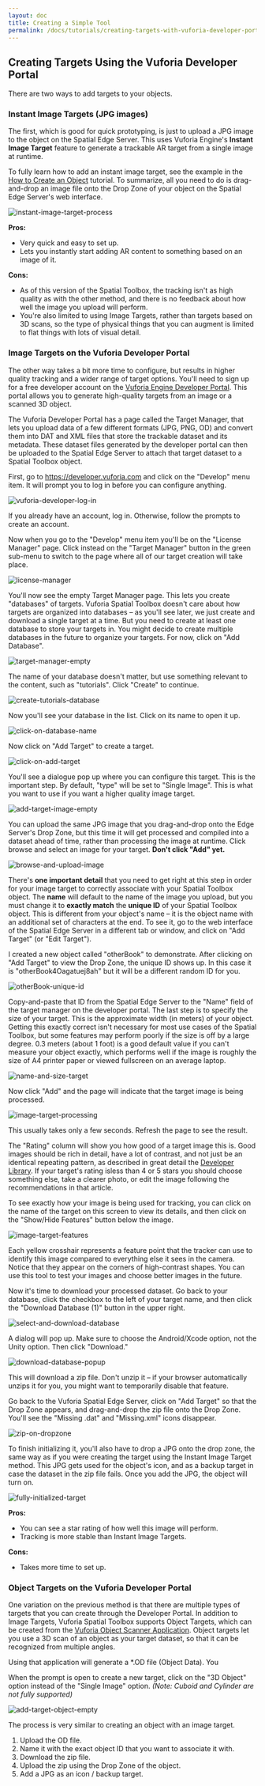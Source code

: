 ```yaml
---
layout: doc
title: Creating a Simple Tool
permalink: /docs/tutorials/creating-targets-with-vuforia-developer-portal
---
```


## Creating Targets Using the Vuforia Developer Portal

There are two ways to add targets to your objects.

### Instant Image Targets (JPG images)

The first, which is good for quick prototyping, is just to upload a JPG image to the object on
the Spatial Edge Server. This uses Vuforia Engine's **Instant Image Target** feature to generate
a trackable AR target from a single image at runtime.

To fully learn how to add an instant image target, see the example in the
[How to Create an Object](../use/connect-to-the-physical-world/create-object) tutorial. To
summarize, all you need to do is drag-and-drop an image file onto the Drop Zone of your object on
the Spatial Edge Server's web interface.

![instant-image-target-process](./images/creating-targets/instant-image-target-process.png)

**Pros:**

- Very quick and easy to set up.
- Lets you instantly start adding AR content to something based on an image of it.

**Cons:**

- As of this version of the Spatial Toolbox, the tracking isn't as high quality as with the other
  method, and there is no feedback about how well the image you upload will perform.
- You're also limited to using Image Targets, rather than targets based on 3D scans, so the type
  of physical things that you can augment is limited to flat things with lots of visual detail.

### Image Targets on the Vuforia Developer Portal

The other way takes a bit more time to configure, but results in higher quality tracking and a
wider range of target options. You'll need to sign up for a free developer account on the
[Vuforia Engine Developer Portal](https://developer.vuforia.com). This portal allows you to
generate high-quality targets from an image or a scanned 3D object.

The Vuforia Developer Portal has a page called the Target Manager, that lets you upload data of a
few different formats (JPG, PNG, OD) and convert them into DAT and XML files that store the
trackable dataset and its metadata. These dataset files generated by the developer portal can
then be uploaded to the  Spatial Edge Server to attach that target dataset to a Spatial
Toolbox object.

First, go to https://developer.vuforia.com and click on the "Develop" menu item. It will prompt
you to log in before you can configure anything.

![vuforia-developer-log-in](./images/creating-targets/vuforia-developer-log-in.png)

If you already have an account, log in. Otherwise, follow the prompts to create an account. 

Now when you go to the "Develop" menu item you'll be on the "License Manager" page. Click instead
on the "Target Manager" button in the green sub-menu to switch to the page where all of our
target creation will take place.

![license-manager](./images/creating-targets/license-manager.png)

You'll now see the empty Target Manager page. This lets you create "databases" of targets.
Vuforia Spatial Toolbox doesn't care about how targets are organized into databases – as you'll
see later, we just create and download a single target at a time. But you need to create at
least one database to store your targets in. You might decide to create multiple databases in
the future to organize your targets. For now, click on "Add Database".

![target-manager-empty](./images/creating-targets/target-manager-empty.png)

The name of your database doesn't matter, but use something relevant to the content, such as
"tutorials". Click "Create" to continue.

![create-tutorials-database](./images/creating-targets/create-tutorials-database.png)

Now you'll see your database in the list. Click on its name to open it up.

![click-on-database-name](./images/creating-targets/click-on-database-name.png)

Now click on "Add Target" to create a target.

![click-on-add-target](./images/creating-targets/click-on-add-target.png)

You'll see a dialogue pop up where you can configure this target. This is the important step. By
default, "type" will be set to "Single Image". This is what you want to use if you want a higher
quality image target.

![add-target-image-empty](./images/creating-targets/add-target-image-empty.png)

You can upload the same JPG image that you drag-and-drop onto the Edge Server's Drop Zone, but
this time it will get processed and compiled into a dataset ahead of time, rather than
processing the image at runtime. Click browse and select an image for your target. **Don't
click "Add" yet.**

![browse-and-upload-image](./images/creating-targets/browse-and-upload-image.png)

There's **one important detail** that you need to get right at this step in order for your image
target to correctly associate with your Spatial Toolbox object. The **name** will default to the
name of the image you upload, but you must change it to **exactly match** the **unique ID** of
your Spatial Toolbox object. This is different from your object's name – it is the object name
with an additional set of characters at the end. To see it, go to the web interface of the
Spatial Edge Server in a different tab or window, and click on "Add Target" (or "Edit Target").

I created a new object called "otherBook" to demonstrate. After clicking on "Add Target" to view
the Drop Zone, the unique ID shows up. In this case it is "otherBook4Oagatuej8ah" but it will be
a different random ID for you. 

![otherBook-unique-id](./images/creating-targets/otherBook-unique-id.png)

Copy-and-paste that ID from the Spatial Edge Server to the "Name" field of the target manager on
the developer portal. The last step is to specify the size of your target. This is the
approximate width (in meters) of your object. Getting this exactly correct isn't necessary for
most use cases of the Spatial Toolbox, but some features may perform poorly if the size is off
by a large degree. 0.3 meters (about 1 foot) is a good default value if you can't measure
your object exactly, which performs well if the image is roughly the size of A4 printer
paper or viewed fullscreen on an average laptop.

![name-and-size-target](./images/creating-targets/name-and-size-target.png)

Now click "Add" and the page will indicate that the target image is being processed.

![image-target-processing](./images/creating-targets/image-target-processing.png)

This usually takes only a few seconds. Refresh the page to see the result.

The "Rating" column will show you how good of a target image this is. Good images should be rich
in detail, have a lot of contrast, and not just be an identical repeating pattern, as described
in great detail the [Developer Library](https://library.vuforia.com/articles/Solution/Optimizing-Target-Detection-and-Tracking-Stability#attributes).
If your target's rating isless than 4 or 5 stars you should choose something else, take a clearer
photo, or edit the image following the recommendations in that article. 

To see exactly how your image is being used for tracking, you can click on the name of the target
on this screen to view its details, and then click on the "Show/Hide Features" button below the
image.

![image-target-features](./images/creating-targets/image-target-features.png)

Each yellow crosshair represents a feature point that the tracker can use to identify this image
compared to everything else it sees in the camera. Notice that they appear on the corners of
high-contrast shapes. You can use this tool to test your images and choose better images in the
future.

Now it's time to download your processed dataset. Go back to your database, click the checkbox to
the left of your target name, and then click the "Download Database (1)" button in the upper
right.

![select-and-download-database](./images/creating-targets/select-and-download-database.png)

A dialog will pop up. Make sure to choose the Android/Xcode option, not the Unity option. Then
click "Download."

![download-database-popup](./images/creating-targets/download-database-popup.png)

This will download a zip file. Don't unzip it – if your browser automatically unzips it for you,
you might want to temporarily disable that feature.

Go back to the Vuforia Spatial Edge Server, click on "Add Target" so that the Drop Zone appears,
and drag-and-drop the zip file onto the Drop Zone. You'll see the "Missing .dat" and "Missing.xml"
icons disappear.

![zip-on-dropzone](./images/creating-targets/zip-on-dropzone.png)

To finish initializing it, you'll also have to drop a JPG onto the drop zone, the same way as if
you were creating the target using the Instant Image Target method. This JPG gets used for the
object's icon, and as a backup target in case the dataset in the zip file fails. Once you add
the JPG, the object will turn on.

![fully-initialized-target](./images/creating-targets/fully-initialized-target.png)

**Pros:**

- You can see a star rating of how well this image will perform.
- Tracking is more stable than Instant Image Targets.

**Cons:**

- Takes more time to set up.

### Object Targets on the Vuforia Developer Portal

One variation on the previous method is that there are multiple types of targets that you can
create through the Developer Portal. In addition to Image Targets, Vuforia Spatial Toolbox
supports Object Targets, which can be created from the
[Vuforia Object Scanner Application](https://library.vuforia.com/articles/Training/Vuforia-Object-Scanner-Users-Guide).
Object targets let you use a 3D scan of an object as your target dataset, so that it can be
recognized from multiple angles.

Using that application will generate a *.OD file (Object Data). You 

When the prompt is open to create a new target, click on the "3D Object" option instead of the
"Single Image" option. *(Note: Cuboid and Cylinder are not fully supported)*

![add-target-object-empty](./images/creating-targets/add-target-object-empty.png)

The process is very similar to creating an object with an image target.

1. Upload the OD file.
2. Name it with the exact object ID that you want to associate it with.
3. Download the zip file.
4. Upload the zip using the Drop Zone of the object.
5. Add a JPG as an icon / backup target.
